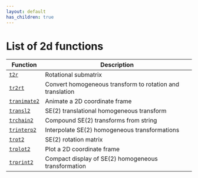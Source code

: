 ```yaml
---
layout: default
has_children: true
---
```

# List of 2d functions

| Function | Description|
|---|---|
|[`t2r`](TOC_t2r.html) | Rotational submatrix |
|[`tr2rt`](TOC_tr2rt.html) | Convert homogeneous transform to rotation and translation |
|[`tranimate2`](TOC_tranimate2.html) | Animate a 2D coordinate frame |
|[`transl2`](TOC_transl2.html) | SE(2) translational homogeneous transform |
|[`trchain2`](TOC_trchain2.html) | Compound SE(2) transforms from string |
|[`trinterp2`](TOC_trinterp2.html) | Interpolate SE(2) homogeneous transformations |
|[`trot2`](TOC_trot2.html) | SE(2) rotation matrix |
|[`trplot2`](TOC_trplot2.html) | Plot a 2D coordinate frame |
|[`trprint2`](TOC_trprint2.html) | Compact display of SE(2) homogeneous transformation |
